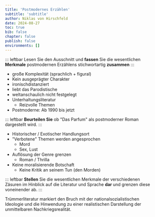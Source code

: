 ```yaml
---
title: 'Postmodernes Erzählen'
subtitle: 'subtitle'
author: Niklas von Hirschfeld
date: 2024-08-27
toc: true
bib: false
chapter: false
publish: false
environments: []
---
```


::: leftbar
Lesen Sie den Ausschnitt und **fassen** Sie die wesentlichen **Merkmale**
postmodernen Erzählens stichwortartig **zusammen**
:::

- große Komplexität (sprachlich + figural)
- Kein ausgeprägter Charakter
- ironischdistanziert
- liebt das Parodistische
- weltanschaulich nicht festgelegt
- Unterhaltungsliteratur
    - Reizvolle Themen
- Postmoderne: Ab 1990 bis jetzt

::: leftbar
**Beurteilen Sie** ob "Das Parfum" als postmoderner Roman dargestellt wird.
:::

- Historischer / Exotischer Handlungsort
- "Verbotene" Themen werden angesprochen
    - Mord
    - Sex, Lust
- Auflösung der Genre grenzen
    - Roman / Thrilla
- Keine moralisierende Botschaft
    - Keine Kritik an seinem Tun (den Morden)

::: leftbar
**Stellen** Sie die wesentlichen Merkmale der verschiedenen Zäsuren im Hinblick auf die Literatur und Sprache **dar** und grenzen diese voneinender ab.
:::

Trümmerliteratur markiert den Bruch mit der nationalsozialistischen Ideologie
und die Hinwendung zu einer realistischen Darstellung der unmittelbaren
Nachkriegsrealität.
